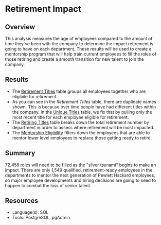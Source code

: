 # Retirement Impact

## Overview
This analysis measures the age of employees compared to the amount of time they've been with the company to determine the impact retirement is going to have on each department. These results will be used to create a mentorship program that will help train current employees to fill the roles of those retiring and create a smooth transition for new talent to join the company.

## Results
- The [Retirement Titles](Data/retirement_titles.csv) table groups all employees together who are eligibile for retirement.
- As you can see in the *Retirement Titles* table, there are duplicate names shown. This is because over time people have had different titles within the company. In the [Unique Titles](Data/unique_titles.csv) table, we fix that by pulling only the most recent title for each employee eligible for retirement.
- The [Retiring Titles](Data/retiring_titles.csv) table breaks down the total retirement number by department in order to assess where retirement will be most impacted.
- The [Mentorship Eligibility](Data/mentorship_eligibility.csv) filters down the employees that are able to mentor lower level employees to replace those getting ready to retire.

## Summary
72,458 roles will need to be filled as the "silver tsunami" begins to make an impact. There are only 1,549 qualified, retirement-ready employees in the departments to mentor the next generation of Pewlett Hackard employees, so major employee developments and hiring decisions are going to need to happen to combat the loss of senior talent.

## Resources
- Language(s): SQL
- Tools: PostgreSQL, pgAdmin

